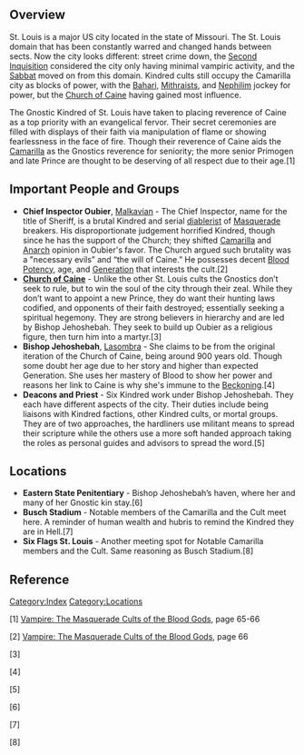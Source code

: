 ## Overview

<section begin="summary" />

St. Louis is a major US city located in the state of Missouri. The St.
Louis domain that has been constantly warred and changed hands between
sects. Now the city looks different: street crime down, the
<a href="Second_Inquisition" class="wikilink"
title="Second Inquisition">Second Inquisition</a> considered the city
only having minimal vampiric activity, and the
<a href="Sabbat" class="wikilink" title="Sabbat">Sabbat</a> moved on
from this domain. Kindred cults still occupy the Camarilla city as
blocks of power, with the
<a href="Bahari" class="wikilink" title="Bahari">Bahari</a>,
<a href="Mithraic_Mysteries" class="wikilink"
title="Mithraists">Mithraists</a>, and
<a href="Nephilim" class="wikilink" title="Nephilim">Nephilim</a> jockey
for power, but the <a href="Church_of_Caine" class="wikilink"
title="Church of Caine">Church of Caine</a> having gained most
influence.

<section end="summary" />

The Gnostic Kindred of St. Louis have taken to placing reverence of
Caine as a top priority with an evangelical fervor. Their secret
ceremonies are filled with displays of their faith via manipulation of
flame or showing fearlessness in the face of fire. Though their
reverence of Caine aids the
<a href="Camarilla" class="wikilink" title="Camarilla">Camarilla</a> as
the Gnostics reverence for seniority; the more senior Primogen and late
Prince are thought to be deserving of all respect due to their age.[1]

## Important People and Groups

- **Chief Inspector Oubier**,
  <a href="Malkavian" class="wikilink" title="Malkavian">Malkavian</a> -
  The Chief Inspector, name for the title of Sheriff, is a brutal
  Kindred and serial
  <a href="Diablerie" class="wikilink" title="diablerist">diablerist</a>
  of
  <a href="Masquerade" class="wikilink" title="Masquerade">Masquerade</a>
  breakers. His disproportionate judgement horrified Kindred, though
  since he has the support of the Church; they shifted
  <a href="Camarilla" class="wikilink" title="Camarilla">Camarilla</a>
  and <a href="Anarch" class="wikilink" title="Anarch">Anarch</a>
  opinion in Oubier's favor. The Church argued such brutality was
  a "necessary evils” and “the will of Caine.” He possesses decent
  <a href="Blood_Potency" class="wikilink" title="Blood Potency">Blood
  Potency</a>, age, and
  <a href="Generation" class="wikilink" title="Generation">Generation</a>
  that interests the cult.[2]
- <a href="Church_of_Caine" class="wikilink"
  title="Church of Caine"><strong>Church of Caine</strong></a> - Unlike
  the other St. Louis cults the Gnostics don’t seek to rule, but to win
  the soul of the city through their zeal. While they don’t want to
  appoint a new Prince, they do want their hunting laws codified, and
  opponents of their faith destroyed; essentially seeking a spiritual
  hegemony. They are strong believers in hierarchy and are led by Bishop
  Jehoshebah. They seek to build up Oubier as a religious figure, then
  turn him into a martyr.[3]
- **Bishop Jehoshebah**,
  <a href="Lasombra" class="wikilink" title="Lasombra">Lasombra</a> -
  She claims to be from the original iteration of the Church of Caine,
  being around 900 years old. Though some doubt her age due to her story
  and higher than expected Generation. She uses her mastery of Blood to
  show her power and reasons her link to Caine is why she's immune to
  the
  <a href="Beckoning" class="wikilink" title="Beckoning">Beckoning</a>.[4]
- **Deacons and Priest** - Six Kindred work under Bishop Jehoshebah.
  They each have different aspects of the city. Their duties include
  being liaisons with Kindred factions, other Kindred cults, or mortal
  groups. They are of two approaches, the hardliners use militant means
  to spread their scripture while the others use a more soft handed
  approach taking the roles as personal guides and advisors to spread
  the word.[5]

## Locations

- **Eastern State Penitentiary** - Bishop Jehoshebah’s haven, where her
  and many of her Gnostic kin stay.[6]
- **Busch Stadium** - Notable members of the Camarilla and the Cult meet
  here. A reminder of human wealth and hubris to remind the Kindred they
  are in Hell.[7]
- **Six Flags St. Louis** - Another meeting spot for Notable Camarilla
  members and the Cult. Same reasoning as Busch Stadium.[8]

## Reference

<a href="Category:Index" class="wikilink"
title="Category:Index">Category:Index</a>
<a href="Category:Locations" class="wikilink"
title="Category:Locations">Category:Locations</a>

[1] <a href="Vampire:_The_Masquerade_Cults_of_the_Blood_Gods"
class="wikilink"
title="Vampire: The Masquerade Cults of the Blood Gods">Vampire: The
Masquerade Cults of the Blood Gods</a>, page 65-66

[2] <a href="Vampire:_The_Masquerade_Cults_of_the_Blood_Gods"
class="wikilink"
title="Vampire: The Masquerade Cults of the Blood Gods">Vampire: The
Masquerade Cults of the Blood Gods</a>, page 66

[3]

[4]

[5]

[6]

[7]

[8]

